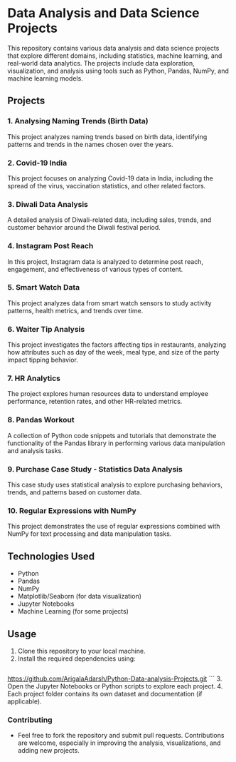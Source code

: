 # Data Analysis and Data Science Projects

This repository contains various data analysis and data science projects that explore different domains, including statistics, machine learning, and real-world data analytics. The projects include data exploration, visualization, and analysis using tools such as Python, Pandas, NumPy, and machine learning models.

## Projects

### 1. **Analysing Naming Trends (Birth Data)**
   This project analyzes naming trends based on birth data, identifying patterns and trends in the names chosen over the years.

### 2. **Covid-19 India**
   This project focuses on analyzing Covid-19 data in India, including the spread of the virus, vaccination statistics, and other related factors.

### 3. **Diwali Data Analysis**
   A detailed analysis of Diwali-related data, including sales, trends, and customer behavior around the Diwali festival period.

### 4. **Instagram Post Reach**
   In this project, Instagram data is analyzed to determine post reach, engagement, and effectiveness of various types of content.

### 5. **Smart Watch Data**
   This project analyzes data from smart watch sensors to study activity patterns, health metrics, and trends over time.

### 6. **Waiter Tip Analysis**
   This project investigates the factors affecting tips in restaurants, analyzing how attributes such as day of the week, meal type, and size of the party impact tipping behavior.

### 7. **HR Analytics**
   The project explores human resources data to understand employee performance, retention rates, and other HR-related metrics.

### 8. **Pandas Workout**
   A collection of Python code snippets and tutorials that demonstrate the functionality of the Pandas library in performing various data manipulation and analysis tasks.

### 9. **Purchase Case Study - Statistics Data Analysis**
   This case study uses statistical analysis to explore purchasing behaviors, trends, and patterns based on customer data.

### 10. **Regular Expressions with NumPy**
   This project demonstrates the use of regular expressions combined with NumPy for text processing and data manipulation tasks.

## Technologies Used

- Python
- Pandas
- NumPy
- Matplotlib/Seaborn (for data visualization)
- Jupyter Notebooks
- Machine Learning (for some projects)

##  Usage

1. Clone this repository to your local machine.
2. Install the required dependencies using:
   ```bash
 https://github.com/ArigalaAdarsh/Python-Data-analysis-Projects.git
    ```
3. Open the Jupyter Notebooks or Python scripts to explore each project.
4. Each project folder contains its own dataset and documentation (if applicable).
### Contributing
- Feel free to fork the repository and submit pull requests. Contributions are welcome, especially in improving the analysis, visualizations, and adding new projects.
